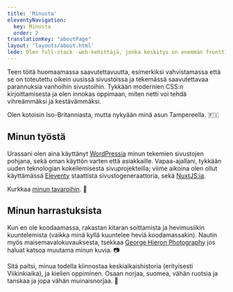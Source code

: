 ```yaml
---
title: 'Minusta'
eleventyNavigation:
  key: Minusta
  order: 2
translationKey: "aboutPage"
layout: 'layouts/about.html'
lede: Olen full-stack -web-kehittäjä, jonka keskitys on enemmän fronttia päin.
---
```


Teen töitä huomaamassa saavutettavuutta, esimerkiksi vahvistamassa että se on toteutettu oikein uusissä sivustoissa ja tekemässä saavutettavaa parannuksia vanhoihin sivustoihin. Tykkään modernien CSS:n kirjoittamisesta ja olen innokas oppimaan, miten netti voi tehdä vihreämmäksi ja kestävämmäksi.

Olen kotoisin Iso-Britanniasta, mutta nykyään minä asun Tampereella. 🇫🇮

## Minun työstä

Urassani olen aina käyttänyt <a href="https://wordpress.org/" data-hover-img="/images/wplogoblue-notext-rgb.png">WordPressia</a> minun tekemien sivustojen pohjana, sekä oman käyttön varten että asiakkaille. Vapaa-ajallani, tykkään uuden teknologian kokeilemisesta sivuprojekteilla; viime aikoina olen ollut käyttämässä <a href="https://www.11ty.dev/" data-hover-img="/images/11ty.svg">Eleventy</a> staattista sivustogeneraattoria, sekä <a href="https://nuxtjs.org/" data-hover-img="/images/Nuxt_logo_2021_250_dark.svg">NuxtJS:ia</a>.

Kurkkaa [minun tavaroihin](/{{locale}}/toita). 👀

## Minun harrastuksista

Kun en ole koodaamassa, rakastan kitaran soittamista ja hevimusiikin kuuntelemista (vaikka minä kyllä kuuntelee heviä koodamassakin). Nautin myös maisemavalokuvauksesta, tsekkaa <a href="https://www.georgehieron.com/" data-hover-img="/images/george-hieron_emerald-skies-iii_sm-sq.webp">George Hieron Photography</a> jos haluat katsoa muutama minun kuvia. 📷

Sitä paitsi, minua todella kiinnostaa keskiaikaishistoria (erityisesti Viikinkiaika), ja kielien oppiminen. Osaan norjaa, suomea, vähän ruotsia ja tanskaa ja jopa vähän muinaisnorjaa. 📜
